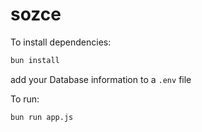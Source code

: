 # sozce

To install dependencies:

```bash
bun install
```

add your Database information to a ```.env``` file 

To run:

```bash
bun run app.js
```
